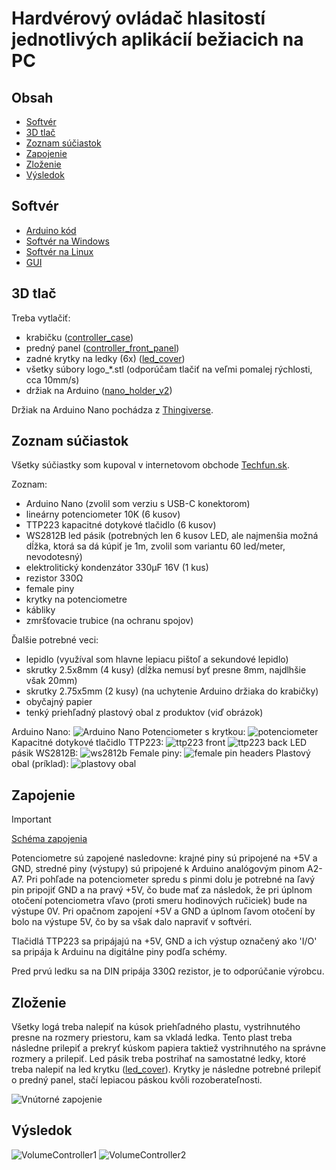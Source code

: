 # Hardvérový ovládač hlasitostí jednotlivých aplikácií bežiacich na PC

## Obsah

- [Softvér](#softvér)
- [3D tlač](#3d-tlač)
- [Zoznam súčiastok](#zoznam-súčiastok)
- [Zapojenie](#zapojenie)
- [Zloženie](#zloženie)
- [Výsledok](#výsledok)

## Softvér

- [Arduino kód](arduino/README.md)
- [Softvér na Windows](windows/README.md)
- [Softvér na Linux](linux/README.md)
- [GUI](gui/README.md)

## 3D tlač

Treba vytlačiť:
- krabičku ([controller_case](3d_models/controller_case.stl))
- predný panel ([controller_front_panel](3d_models/controller_front_panel.stl))
- zadné krytky na ledky (6x) ([led_cover](3d_models/led_cover.stl))
- všetky súbory logo_*.stl (odporúčam tlačiť na veľmi pomalej rýchlosti, cca 10mm/s)
- držiak na Arduino ([nano_holder_v2](3d_models/nano_holder_v2.stl))

Držiak na Arduino Nano pochádza z [Thingiverse](https://www.thingiverse.com/thing:596400).

## Zoznam súčiastok

Všetky súčiastky som kupoval v internetovom obchode [Techfun.sk](https://techfun.sk/).

Zoznam:
- Arduino Nano (zvolil som verziu s USB-C konektorom)
- lineárny potenciometer 10K (6 kusov)
- TTP223 kapacitné dotykové tlačidlo (6 kusov)
- WS2812B led pásik (potrebných len 6 kusov LED, ale najmenšia možná dĺžka, ktorá sa dá kúpiť je 1m, zvolil som variantu 60 led/meter, nevodotesný)
- elektrolitický kondenzátor 330µF 16V (1 kus)
- rezistor 330Ω
- female piny
- krytky na potenciometre
- kábliky
- zmršťovacie trubice (na ochranu spojov)

Ďalšie potrebné veci:
- lepidlo (využíval som hlavne lepiacu pištoľ a sekundové lepidlo)
- skrutky 2.5x8mm (4 kusy) (dĺžka nemusí byť presne 8mm, najdlhšie však 20mm)
- skrutky 2.75x5mm (2 kusy) (na uchytenie Arduino držiaka do krabičky)
- obyčajný papier
- tenký priehľadný plastový obal z produktov (viď obrázok)

Arduino Nano:
![Arduino Nano](images/arduino_nano.jpg)
Potenciometer s krytkou:
![potenciometer](images/potentiometer.jpg)
Kapacitné dotykové tlačidlo TTP223:
![ttp223 front](images/ttp223_front.jpg)
![ttp223 back](images/ttp223_back.jpg)
LED pásik WS2812B:
![ws2812b](images/ws2812b_led_strip.jpg)
Female piny:
![female pin headers](images/female_pin_headers.jpg)
Plastový obal (príklad):
![plastovy obal](images/plastovy_obal.jpg)

## Zapojenie

> [!IMPORTANT]
> [Schéma zapojenia](schematic.pdf)

Potenciometre sú zapojené nasledovne: krajné piny sú pripojené na +5V a GND, stredné piny (výstupy) sú pripojené k Arduino analógovým pinom A2-A7. Pri pohľade na potenciometer spredu s pinmi dolu je potrebné na ľavý pin pripojiť GND a na pravý +5V, čo bude mať za následok, že pri úplnom otočení potenciometra vľavo (proti smeru hodinových ručiciek) bude na výstupe 0V. Pri opačnom zapojení +5V a GND a úplnom ľavom otočení by bolo na výstupe 5V, čo by sa však dalo napraviť v softvéri.

Tlačidlá TTP223 sa pripájajú na +5V, GND a ich výstup označený ako 'I/O' sa pripája k Arduinu na digitálne piny podľa schémy.

Pred prvú ledku sa na DIN pripája 330Ω rezistor, je to odporúčanie výrobcu.

## Zloženie

Všetky logá treba nalepiť na kúsok priehľadného plastu, vystrihnutého presne na rozmery priestoru, kam sa vkladá ledka. Tento plast treba následne prilepiť a prekryť kúskom papiera taktiež vystrihnutého na správne rozmery  a prilepiť.
Led pásik treba postrihať na samostatné ledky, ktoré treba nalepiť na led krytku ([led_cover](3d_models/led_cover.stl)). Krytky je následne potrebné prilepiť o predný panel, stačí lepiacou páskou kvôli rozoberateľnosti.

![Vnútorné zapojenie](images/volumecontroller_3.jpg)

## Výsledok

![VolumeController1](images/volumecontroller_1.jpg)
![VolumeController2](images/volumecontroller_2.jpg)
